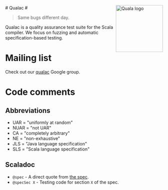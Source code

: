 <img src="https://github.com/downloads/quala/quala/quala_trans.png" alt="Quala logo" align="right" width="150" />
# Qualac #

> Same bugs different day.

Qualac is a quality assurance test suite for the Scala compiler.
We focus on fuzzing and automatic specification-based testing.

# Mailing list #
Check out our [qualac](https://groups.google.com/group/qualac/) Google group.

# Code comments #
## Abbreviations ##

* UAR = "uniformly at random"
* NUAR = "not UAR"
* CA = "completely arbitrary"
* NE = "non-exhaustive"
* JLS = "Java language specification"
* SLS = "Scala language specification"

## Scaladoc ##

* `@spec` - A direct quote from [the spec](http://www.scala-lang.org/node/212/pdfs).
* `@specSec X` - Testing code for section `X` of the spec.
